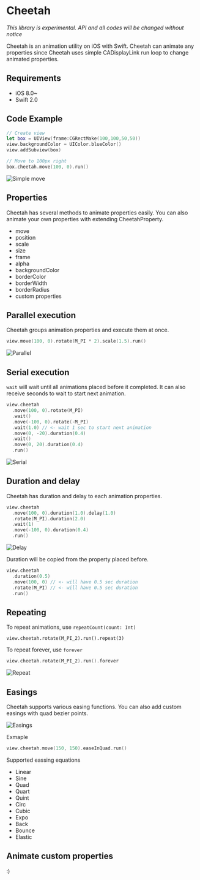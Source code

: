 Cheetah
======

*This library is experimental. API and all codes will be changed without notice*

Cheetah is an animation utility on iOS with Swift. Cheetah can animate any properties
since Cheetah uses simple CADisplayLink run loop
to change animated properties.

Requirements
----

- iOS 8.0~
- Swift 2.0

Code Example
----

```swift
// Create view
let box = UIView(frame:CGRectMake(100,100,50,50))
view.backgroundColor = UIColor.blueColor()
view.addSubview(box)

// Move to 100px right
box.cheetah.move(100, 0).run()
```

![Simple move](https://suguru.github.io/Cheetah/images/simple_move.gif)

Properties
----

Cheetah has several methods to animate properties easily. You can also animate your own properties with extending CheetahProperty.

- move
- position
- scale
- size
- frame
- alpha
- backgroundColor
- borderColor
- borderWidth
- borderRadius
- custom properties

Parallel execution
----

Cheetah groups animation properties and execute them at once.

```swift
view.move(100, 0).rotate(M_PI * 2).scale(1.5).run()
```

![Parallel](https://suguru.github.io/Cheetah/images/parallel_move.gif)

Serial execution
----

`wait` will wait until all animations placed before it completed.
It can also receive seconds to wait to start next animation.

```swift
view.cheetah
  .move(100, 0).rotate(M_PI)
  .wait()
  .move(-100, 0).rotate(-M_PI)
  .wait(1.0) // <- wait 1 sec to start next animation
  .move(0, -20).duration(0.4)
  .wait()
  .move(0, 20).duration(0.4)
  .run()
```

![Serial](https://suguru.github.io/Cheetah/images/serial_move.gif)

Duration and delay
----

Cheetah has duration and delay to each animation properties.

```swift
view.cheetah
  .move(100, 0).duration(1.0).delay(1.0)
  .rotate(M_PI).duration(2.0)
  .wait(1)
  .move(-100, 0).duration(0.4)
  .run()
```

![Delay](https://suguru.github.io/Cheetah/images/delay_move.gif)

Duration will be copied from the property placed before.

```swift
view.cheetah
  .duration(0.5)
  .move(100, 0) // <- will have 0.5 sec duration
  .rotate(M_PI) // <- will have 0.5 sec duration
  .run()
```

Repeating
----

To repeat animations, use `repeatCount(count: Int)`

```swfit
view.cheetah.rotate(M_PI_2).run().repeat(3)
```

To repeat forever, use `forever`

```swift
view.cheetah.rotate(M_PI_2).run().forever
```
![Repeat](https://suguru.github.io/Cheetah/images/repeat_move.gif)

Easings
----

Cheetah supports various easing functions. You can also add custom easings with quad bezier points.

![Easings](https://suguru.github.io/Cheetah/images/easings.gif)

Exmaple

```swift
view.cheetah.move(150, 150).easeInQuad.run()
```

Supported eassing equations

- Linear
- Sine
- Quad
- Quart
- Quint
- Circ
- Cubic
- Expo
- Back
- Bounce
- Elastic

Animate custom properties
----

:)
